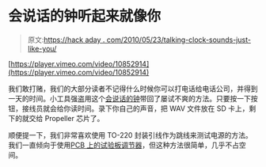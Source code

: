 # 会说话的钟听起来就像你

> 原文:[https://hack aday . com/2010/05/23/talking-clock-sounds-just-like-you/](https://hackaday.com/2010/05/23/talking-clock-sounds-just-like-you/)

[https://player.vimeo.com/video/10852914](https://player.vimeo.com/video/10852914)

我们敢打赌，我们的大部分读者不记得什么时候你可以打电话给电话公司，并得到一天的时间。小工具强盗用这个[会说话的钟](http://www.instructables.com/id/Make-a-Talking-Clock)带回了屡试不爽的方法。只要按一下按钮，接线员就会给你读时间。录下你自己的声音，把 WAV 文件放在 SD 卡上，剩下的就交给 Propeller 芯片了。

顺便提一下，我们非常喜欢使用 TO-220 封装引线作为跳线来测试电源的方法。我们一直倾向于使用[PCB 上的试验板调节器](http://hackaday.com/2009/08/25/regulated-breadboard-psu/)，但这种方法很简单，几乎不占空间。